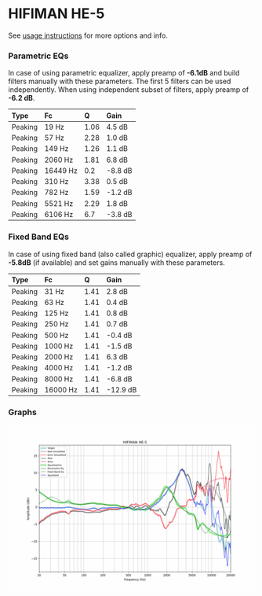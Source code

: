 # HIFIMAN HE-5
See [usage instructions](https://github.com/jaakkopasanen/AutoEq#usage) for more options and info.

### Parametric EQs
In case of using parametric equalizer, apply preamp of **-6.1dB** and build filters manually
with these parameters. The first 5 filters can be used independently.
When using independent subset of filters, apply preamp of **-6.2 dB**.

| Type    | Fc       |    Q | Gain    |
|:--------|:---------|:-----|:--------|
| Peaking | 19 Hz    | 1.06 | 4.5 dB  |
| Peaking | 57 Hz    | 2.28 | 1.0 dB  |
| Peaking | 149 Hz   | 1.26 | 1.1 dB  |
| Peaking | 2060 Hz  | 1.81 | 6.8 dB  |
| Peaking | 16449 Hz | 0.2  | -8.8 dB |
| Peaking | 310 Hz   | 3.38 | 0.5 dB  |
| Peaking | 782 Hz   | 1.59 | -1.2 dB |
| Peaking | 5521 Hz  | 2.29 | 1.8 dB  |
| Peaking | 6106 Hz  | 6.7  | -3.8 dB |

### Fixed Band EQs
In case of using fixed band (also called graphic) equalizer, apply preamp of **-5.8dB**
(if available) and set gains manually with these parameters.

| Type    | Fc       |    Q | Gain     |
|:--------|:---------|:-----|:---------|
| Peaking | 31 Hz    | 1.41 | 2.8 dB   |
| Peaking | 63 Hz    | 1.41 | 0.4 dB   |
| Peaking | 125 Hz   | 1.41 | 0.8 dB   |
| Peaking | 250 Hz   | 1.41 | 0.7 dB   |
| Peaking | 500 Hz   | 1.41 | -0.4 dB  |
| Peaking | 1000 Hz  | 1.41 | -1.5 dB  |
| Peaking | 2000 Hz  | 1.41 | 6.3 dB   |
| Peaking | 4000 Hz  | 1.41 | -1.2 dB  |
| Peaking | 8000 Hz  | 1.41 | -6.8 dB  |
| Peaking | 16000 Hz | 1.41 | -12.9 dB |

### Graphs
![](./HIFIMAN%20HE-5.png)